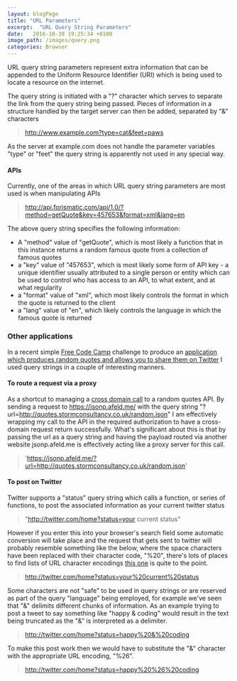 ```yaml
---
layout: blogPage
title: "URL Parameters"
excerpt:  "URL Query String Parameters"
date:   2016-10-30 19:25:34 +0100
image_path: /images/query.png
categories: Browser
---
```


URL query string parameters represent extra information that can be appended to the Uniform Resource Identifier (URI) which is being used to locate a resource on the internet.

The query string is initiated with a "?" character which serves to separate the link from the query string being passed. Pieces of information in a structure handled by the target server can then be added, separated by "&" characters


> http://www.example.com?type=cat&feet=paws


As the server at example.com does not handle the parameter variables "type" or "feet" the query string is apparently not used in any special way.

#### APIs

Currently, one of the areas in which URL query string parameters are most used is when manipulating APIs

> http://api.forismatic.com/api/1.0/?method=getQuote&key=457653&format=xml&lang=en

The above query string specifies the following information:

+ A "method" value of "getQuote", which is most likely a function that in this instance returns a random famous quote from a collection of famous quotes
+ a "key" value of "457653", which is most likely some form of API key - a unique identifier usually attributed to a single person or entity which can be used to control who has access to an API, to what extent, and at what regularity
+ a "format" value of "xml",  which most likely controls the format in which the quote is returned to the client
+ a "lang" value of "en", which likely controls the language in which the famous quote is returned

### Other applications

In a recent simple [Free Code Camp](https://www.freecodecamp.com/challenges/build-a-random-quote-machine) challenge to produce an [application which produces random quotes and allows you to share them on Twitter](https://codepen.io/pjce/full/QKXqEg/) I used query strings in a couple of interesting manners.

#### To route a request via a proxy

As a shortcut to managing a [cross domain call](https://developer.mozilla.org/en-US/docs/Web/HTTP/Access_control_CORS) to a random quotes API. By sending a request to https://jsonp.afeld.me/ with the query string "?url=http://quotes.stormconsultancy.co.uk/random.json" I am effectively wrapping my call to the API in the required authorization to have a cross-domain request return successfully. What's significant about this is that by passing the url as a query string and having the payload routed via another website jsonp.afeld.me is effectively acting like a proxy server for this call.

> 'https://jsonp.afeld.me/?url=http://quotes.stormconsultancy.co.uk/random.json'

#### To post on Twitter

Twitter supports a "status" query string which calls a function, or series of functions, to post the associated information as your current twitter status

> "http://twitter.com/home?status=your current status"

However if you enter this into your browser's search field some automatic conversion will take place and the request that gets sent to twitter will probably resemble something like the below, where the space characters have been replaced with their character code, "%20", there's lots of places to find lists of URL character encodings [this one](http://www.permadi.com/tutorial/urlEncoding/) is quite to the point.

> http://twitter.com/home?status=your%20current%20status

Some characters are not "safe" to be used in query strings or are reserved as part of the query "language" being employed, for example we've seen that "&" delimits different chunks of information. As an example trying to post a tweet to say something like "happy & coding" would result in the text being truncated as the "&" is interpreted as a delimiter.

>  http://twitter.com/home?status=happy%20&%20coding

To make this post work then we would have to substitute the "&" character with the appropriate URL encoding, "%26".

>  http://twitter.com/home?status=happy%20%26%20coding
